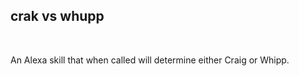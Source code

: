 <h2>crak vs whupp</h2>
<br>
<p>An Alexa skill that when called will determine either Craig or Whipp.</p>

